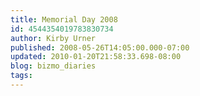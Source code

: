 ```yaml
---
title: Memorial Day 2008
id: 4544354019783830734
author: Kirby Urner
published: 2008-05-26T14:05:00.000-07:00
updated: 2010-01-20T21:58:33.698-08:00
blog: bizmo_diaries
tags: 
---
```


